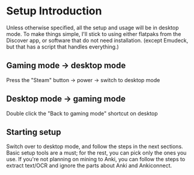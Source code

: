 # Setup Introduction

Unless otherwise specified, all the setup and usage will be in desktop mode. To make things simple, I'll stick to using either flatpaks from the Discover app, or software that do not need installation. (except Emudeck, but that has a script that handles everything.)

## Gaming mode -> desktop mode

Press the "Steam" button -> power -> switch to desktop mode

## Desktop mode -> gaming mode

Double click the "Back to gaming mode" shortcut on desktop

## Starting setup

Switch over to desktop mode, and follow the steps in the next sections. Basic setup tools are a must; for the rest, you can pick only the ones you use. If you're not planning on mining to Anki, you can follow the steps to extract text/OCR and ignore the parts about Anki and Ankiconnect.
